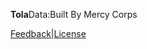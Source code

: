 

<b>Tola</b>Data:Built By Mercy Corps 

<a href="http://tola.work" style="text-align:right" >Feedback</a>|<a href="https://github.com/toladata/TolaActivity/blob/master/LICENSE" style=" text-align:right">License</a>

